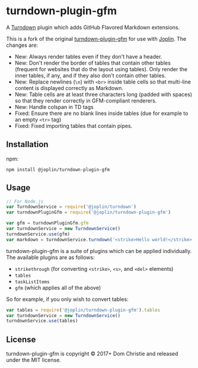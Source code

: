 # turndown-plugin-gfm

A [Turndown](https://github.com/domchristie/turndown) plugin which adds GitHub Flavored Markdown extensions.

This is a fork of the original [turndown-plugin-gfm](https://github.com/domchristie/turndown-plugin-gfm) for use with [Joplin](https://github.com/laurent22/joplin). The changes are:

- New: Always render tables even if they don't have a header.
- New: Don't render the border of tables that contain other tables (frequent for websites that do the layout using tables). Only render the inner tables, if any, and if they also don't contain other tables.
- New: Replace newlines (`\n`) with `<br>` inside table cells so that multi-line content is displayed correctly as Markdown.
- New: Table cells are at least three characters long (padded with spaces) so that they render correctly in GFM-compliant renderers.
- New: Handle colspan in TD tags
- Fixed: Ensure there are no blank lines inside tables (due for example to an empty `<tr>` tag)
- Fixed: Fixed importing tables that contain pipes.

## Installation

npm:

```
npm install @joplin/turndown-plugin-gfm
```

## Usage

```js
// For Node.js
var TurndownService = require('@joplin/turndown')
var turndownPluginGfm = require('@joplin/turndown-plugin-gfm')

var gfm = turndownPluginGfm.gfm
var turndownService = new TurndownService()
turndownService.use(gfm)
var markdown = turndownService.turndown('<strike>Hello world!</strike>')
```

turndown-plugin-gfm is a suite of plugins which can be applied individually. The available plugins are as follows:

- `strikethrough` (for converting `<strike>`, `<s>`, and `<del>` elements)
- `tables`
- `taskListItems`
- `gfm` (which applies all of the above)

So for example, if you only wish to convert tables:

```js
var tables = require('@joplin/turndown-plugin-gfm').tables
var turndownService = new TurndownService()
turndownService.use(tables)
```

## License

turndown-plugin-gfm is copyright © 2017+ Dom Christie and released under the MIT license.